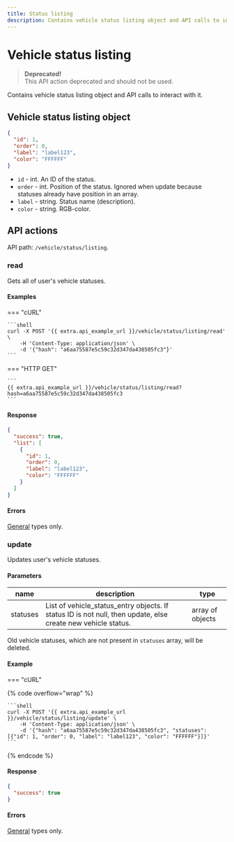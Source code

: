 ```yaml
---
title: Status listing
description: Contains vehicle status listing object and API calls to interact with it.
---
```


# Vehicle status listing

> **Deprecated!**\
> This API action deprecated and should not be used.

Contains vehicle status listing object and API calls to interact with it.

## Vehicle status listing object

```json
{
  "id": 1,
  "order": 0,
  "label": "label123",
  "color": "FFFFFF"
}
```

* `id` - int. An ID of the status.
* `order` - int. Position of the status. Ignored when update because statuses already have position in an array.
* `label` - string. Status name (description).
* `color` - string. RGB-color.

## API actions

API path: `/vehicle/status/listing`.

### read

Gets all of user's vehicle statuses.

#### Examples

\=== "cURL"

````
```shell
curl -X POST '{{ extra.api_example_url }}/vehicle/status/listing/read' \
    -H 'Content-Type: application/json' \
    -d '{"hash": "a6aa75587e5c59c32d347da438505fc3"}'
```
````

\=== "HTTP GET"

````
```
{{ extra.api_example_url }}/vehicle/status/listing/read?hash=a6aa75587e5c59c32d347da438505fc3
```
````

#### Response

```json
{
  "success": true,
  "list": [
    {
      "id": 1,
      "order": 0,
      "label": "label123",
      "color": "FFFFFF"
    }
  ]
}
```

#### Errors

[General](../../../../../general/errors.md#error-codes) types only.

### update

Updates user's vehicle statuses.

#### Parameters

| name     | description                                                                                                    | type             |
| -------- | -------------------------------------------------------------------------------------------------------------- | ---------------- |
| statuses | List of vehicle\_status\_entry objects. If status ID is not null, then update, else create new vehicle status. | array of objects |

Old vehicle statuses, which are not present in `statuses` array, will be deleted.

#### Example

\=== "cURL"

{% code overflow="wrap" %}
````
```shell
curl -X POST '{{ extra.api_example_url }}/vehicle/status/listing/update' \
    -H 'Content-Type: application/json' \
    -d '{"hash": "a6aa75587e5c59c32d347da438505fc3", "statuses": [{"id": 1, "order": 0, "label": "label123", "color": "FFFFFF"}]}'
```
````
{% endcode %}

#### Response

```json
{
  "success": true
}
```

#### Errors

[General](../../../../../general/errors.md#error-codes) types only.
